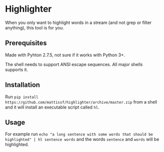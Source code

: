 # Highlighter

When you only want to highlight words in a stream (and not grep or filter anything), this tool is for you.

## Prerequisites

Made with Pyhton 2.7.5, not sure if it works with Python 3+.

The shell needs to support ANSI escape sequences. All major shells supports it.

## Installation

Run ```pip install https://github.com/mattissf/highlighter/archive/master.zip``` from a shell and it will install an executable script called ```hl```.

## Usage

For example run ```echo "a long sentence with some words that should be highlighted" | hl sentence words``` and the words 
```sentence``` and ```words``` will be highlighted.
